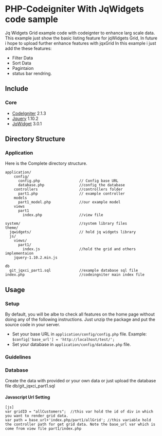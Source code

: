 PHP-Codeigniter With JqWidgets code sample
=========================
Jq Widgets Grid example code with codeignter to enhance larg scale data.
This example just show the basic listing feature for jqWidgets Grid, In future i hope to upload further enhance features with jqxGrid
In this example i just add the these features:
 - Filter Data
 - Sort Data
 - Pagintaion
 - status bar rendring.



## Include
### Core
* [CodeIgniter](https://github.com/EllisLab/CodeIgniter) 2.1.3 
* [Jquery](http://jquery.com/) 1.10.2
* [JqWidget](http://www.jqwidgets.com/) 3.0.1
## Directory Structure
### Application
Here is the Complete directory structure.

```
application/
    config/                     
      config.php                  // Config base URL
      database.php                //config the database
    controllers                   //controllers folder
      part1.php                   // example controller
    models
      part1_model.php             //our example model
    views
      part1
        index.php                 //view file
    
system/                           //system library files
theme/
  jqwidgets/                      // hold jq widgets library
  js/
    views/
      part1/
        index.js                  //hold the grid and others implementaion
    jquery-1.10.2.min.js
  
db
  git_jqxci_part1.sql             //example database sql file 
index.php                         //codeingniter main index file
```
## Usage

### Setup
By default, you will be albe to check all features on the home page without doing any of the following instructions. Just unzip the package and put the source code in your server.

* Set your base URL in `application/config/config.php` file. Example: `$config['base_url'] = 'http://localhost/test/';`
* Set your database in `application/config/database.php` file.

### Guidelines
### Database
Create the data with provided or your own data or just upload the database file db/git_jqxci_part1.sql

#### Javascript Url Setting 
```
[js]
var gridID = "allCustomers";  //this var hold the id of div in which you want to render grid data.
var path = base_url+'index.php/part1/allGrid'; //this variable hold the controller path for get grid data. Note the base_url var which is come from view file part1/index.php

```



